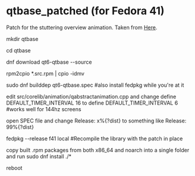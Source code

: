 # qtbase_patched (for Fedora 41)
Patch for the stuttering overview animation. Taken from <a href="https://bugsfiles.kde.org/attachment.cgi?id=176255" name="Patch" id="linktome" target="_blank">Here</a>.

mkdir qtbase <br>

cd qtbase <br>

dnf download qt6-qtbase --source <br>

rpm2cpio *.src.rpm | cpio -idmv <br>

sudo dnf builddep  qt6-qtbase.spec #also install fedpkg while you're at it <br>

edit src/corelib/animation/qabstractanimation.cpp and change define DEFAULT_TIMER_INTERVAL 16 to define DEFAULT_TIMER_INTERVAL 6 #works well for 144hz screens <br>

open SPEC file and change Release: x%{?dist} to something like Release: 99%{?dist} <br>

fedpkg --release f41 local #Recompile the library with the patch in place <br>

copy built .rpm packages from both x86_64 and noarch into a single folder and run sudo dnf install ./* <br>

reboot
